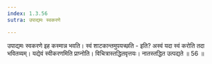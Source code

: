 ```yaml
---
index: 1.3.56
sutra: उपाद्यमः स्वकरणे

---
```

 उपाद्यमः स्वकरणे इह कस्मान्न भवति। स्वं शाटकान्तमुपयच्छति - इति? अस्वं यदा स्वं करोति तदा भवितव्यम्। यद्येवं स्वीकरणमिति प्राप्नोति। विचित्रास्तद्धितवृत्तयः। नातस्तद्धित उत्पद्यते ॥ 56 ॥ 